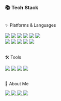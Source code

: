 <!--
**abkorc33/abkorc33** is a ✨ _special_ ✨ repository because its `README.md` (this file) appears on your GitHub profile.

Here are some ideas to get you started:

- 🔭 I’m currently working on ...
- 🌱 I’m currently learning ...
- 👯 I’m looking to collaborate on ...
- 🤔 I’m looking for help with ...
- 💬 Ask me about ...
- 📫 How to reach me: ...
- 😄 Pronouns: ...
- ⚡ Fun fact: ...
-->
<h3>📚 Tech Stack </h3>
<br>
✨ Platforms & Languages 
<div>
<br>
<img src="https://img.shields.io/badge/JAVA-007396?style=flat&logo=Java&logoColor=white"/>
<img src="https://img.shields.io/badge/Spring-6DB33F?style=flat&logo=Spring&logoColor=white"/>
<img src="https://img.shields.io/badge/jQuery-0769AD?style=flat&logo=jQuery&logoColor=white"/>
<img src="https://img.shields.io/badge/MySQL-4479A1?style=flat&logo=MySQL&logoColor=white"/>
<img src="https://img.shields.io/badge/Bootstrap-7952B3?style=flat&logo=Bootstrap&logoColor=white"/>
<img src="https://img.shields.io/badge/AWS-232F3E?style=flat&logo=Amazon AWS&logoColor=white"/>
<br>
<img src="https://img.shields.io/badge/ReactNative-61DAFB?style=flat&logo=React&logoColor=white"/>
<img src="https://img.shields.io/badge/HTML5-E34F26?style=flat&logo=HTML5&logoColor=white"/>
<img src="https://img.shields.io/badge/css-1572B6?style=flat&logo=CSS3&logoColor=white"/>
<img src="https://img.shields.io/badge/JavaScript-F7DF1E?style=flat&logo=Javascript&logoColor=white"/>
<img src="https://img.shields.io/badge/TypeScript-3178C6?style=flat&logo=TypeScript&logoColor=white"/>
<br>
<br>
</div>

🛠️ Tools 
<div>
<img src="https://img.shields.io/badge/Tomcat-F8DC75?style=flat&logo=Apache Tomcat&logoColor=white"/>
<img src="https://img.shields.io/badge/Visual Studio Code-007ACC?style=style=flat&logo=Visual Studio Code&logoColor=white"/>
<img src="https://img.shields.io/badge/GitHub-181717?style=style=flat&logo=GitHub&logoColor=white"/>
<img src="https://img.shields.io/badge/Git-F05032?style=style=flat&logo=Git&logoColor=white"/>
<br>
<br>
</div>

🌱 About Me 
<div>
   <a href="https://www.notion.so/Kim-Su-Hyeon-1b636ef425024d29a5ec9668f4438ee1">
    <img src="https://img.shields.io/badge/Portfolio-EE4353?style=style=flat&logo=Notion&logoColor=white"/>
  </a>
  <a href="https://abkorc33.tistory.com/">
    <img src="https://img.shields.io/badge/Blog-09B3AF?style=style=flat&logo=Storyblok&logoColor=white"/>
  </a>
  <a href="https://google.com/">
    <img src="https://img.shields.io/badge/Gmail-EA4335?style=style=flat&logo=Gmail&logoColor=white"/>
  </a>
  <a href="https://github.com/abkorc33">
    <img src="https://img.shields.io/badge/GitHub-181717?style=style=flat&logo=GitHub&logoColor=white"/>
  </a>
</div>
